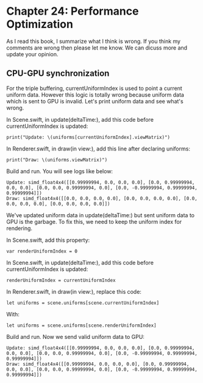 # Chapter 24: Performance Optimization

As I read this book, I summarize what I think is wrong. If you think my comments are wrong then please let me know. We can dicuss more and update your opinion.

## CPU-GPU synchronization

For the triple buffering, currentUniformIndex is used to point a current uniform data. However this logic is totally wrong because uniform data which is sent to GPU is invalid. Let's print uniform data and see what's wrong.

In Scene.swift, in update(deltaTime:), add this code before currentUniformIndex is updated:

```
print("Update: \(uniforms[currentUniformIndex].viewMatrix)")
```

In Renderer.swift, in draw(in view:), add this line after declaring uniforms:

```
print("Draw: \(uniforms.viewMatrix)")
```

Build and run. You will see logs like below:

```
Update: simd_float4x4([[0.99999994, 0.0, 0.0, 0.0], [0.0, 0.99999994, 0.0, 0.0], [0.0, 0.0, 0.99999994, 0.0], [0.0, -0.99999994, 0.99999994, 0.99999994]])
Draw: simd_float4x4([[0.0, 0.0, 0.0, 0.0], [0.0, 0.0, 0.0, 0.0], [0.0, 0.0, 0.0, 0.0], [0.0, 0.0, 0.0, 0.0]])
```

We've updated uniform data in update(deltaTime:) but sent uniform data to GPU is the garbage. To fix this, we need to keep the uniform index for rendering.

In Scene.swift, add this property:

```
var renderUniformIndex = 0
```

In Scene.swift, in update(deltaTime:), add this code before currentUniformIndex is updated:

```
renderUniformIndex = currentUniformIndex
```

In Renderer.swift, in draw(in view:), replace this code:

```
let uniforms = scene.uniforms[scene.currentUniformIndex]
```

With:

```
let uniforms = scene.uniforms[scene.renderUniformIndex]
```

Build and run. Now we send valid uniform data to GPU:

```
Update: simd_float4x4([[0.99999994, 0.0, 0.0, 0.0], [0.0, 0.99999994, 0.0, 0.0], [0.0, 0.0, 0.99999994, 0.0], [0.0, -0.99999994, 0.99999994, 0.99999994]])
Draw: simd_float4x4([[0.99999994, 0.0, 0.0, 0.0], [0.0, 0.99999994, 0.0, 0.0], [0.0, 0.0, 0.99999994, 0.0], [0.0, -0.99999994, 0.99999994, 0.99999994]])
```

